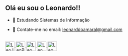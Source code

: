 ## Olá eu sou o Leonardo!!

- 🌱 Estudando Sistemas de Informação
- 💬 Contate-me no email: leonarddoamaral@gmail.com

  <div>
  <a href= "https://github.com/leonarddoamaral/">
  
</div>

<div style="display: inline_block"><br>
  <img align="center" alt= "LeoJava" height="30" widht="40" src="https://cdn.jsdelivr.net/gh/devicons/devicon@latest/icons/java/java-plain.svg">
  <img align="center" alt="LeoPython" height="30" widht="40" src="https://cdn.jsdelivr.net/gh/devicons/devicon@latest/icons/python/python-plain.svg">
  <img align="center" alt="LeoMySQL" height="30" widht="40" src="https://cdn.jsdelivr.net/gh/devicons/devicon@latest/icons/mysql/mysql-original.svg">
  <img align="center" alt="LeoHtml" height="30" widht="40" src="https://cdn.jsdelivr.net/gh/devicons/devicon@latest/icons/html5/html5-plain.svg">
  <img align="center" alt="LeoCSS" height="30" widht="40" src="https://cdn.jsdelivr.net/gh/devicons/devicon@latest/icons/css3/css3-plain.svg"> 
</div>

